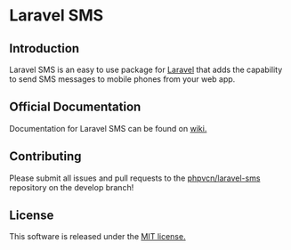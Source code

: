 Laravel SMS
==========

## Introduction
Laravel SMS is an easy to use package for [Laravel](http://laravel.com/) that adds the capability to send SMS messages to mobile phones from your web app.

## Official Documentation

Documentation for Laravel SMS can be found on [wiki.](https://github.com/phpvcn/laravel-sms/wiki)

## Contributing

Please submit all issues and pull requests to the [phpvcn/laravel-sms](https://github.com/phpvcn/laravel-sms) repository on the develop branch!

## License

This software is released under the [MIT license.](https://opensource.org/licenses/MIT)
